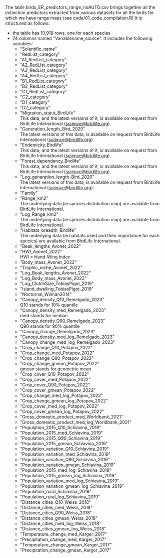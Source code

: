 The table birds_ER_predictors_range_noAUTO.csv brings together all the extinction predictors extracted from 
various datasets for all the birds for which we have range maps (see code/01_code_compilation.R)
It is structured as follows: 
- the table has 10,918 rows, one for each species
- 74 columns named "Variablename_source". It includes the following variables: 
  - "Scientific_name"
  - "RedList_category"
  - "A1_RedList_category"
  - "A2_RedList_category"
  - "A3_RedList_category"
  - "A4_RedList_category"
  - "B1_RedList_category"
  - "B2_RedList_category"
  - "C1_RedList_category"
  - "C2_category"
  - "D1_category"
  - "D2_category"
  - "Migration_statut_BirdLife" \
This data, and the latest versions of it, is available on request from BirdLife International (science@birdlife.org). 
  - "Generation_length_Bird_2020" \
The latest versions of this data, is available on request from BirdLife International (science@birdlife.org). 
  - "Endemicity_Birdlife" \
This data, and the latest versions of it, is available on request from BirdLife International (science@birdlife.org). 
  - "Forest_dependency_Birdlife" \
This data, and the latest versions of it, is available on request from BirdLife International (science@birdlife.org). 
  - "Log_generation_length_Bird_2020" \
The latest versions of this data, is available on request from BirdLife International (science@birdlife.org). 
  - "Family"
  - "Range_km2" \
The underlying data (ie species distribution map) are available from BirdLife International.
  - "Log_Range_km2" \
The underlying data (ie species distribution map) are available from BirdLife International.
  - "Habitats_breadth_Birdlife" \
The underlying data (ie habitats used and their importance for each species) are available from BirdLife International.
  - "Beak_lengths_Avonet_2022"
  - "HWI_Avonet_2022" \
HWI = Hand-Wing Index
  - "Body_mass_Avonet_2022"
  - "Trophic_niche_Avonet_2022"
  - "Log_Beak_lengths_Avonet_2022"
  - "Log_Body_mass_Avonet_2022"
  - "Log_ClutchSize_TobiasPigot_2019"
  - "Island_dwelling_TobiasPigot_2019"
  - "Nocturnal_Wilman2014"
  - "Canopy_density_Q10_Remelgado_2023" \
Q10 stands for 10% quantile
  - "Canopy_density_med_Remelgado_2023"\
med stands for median
  - "Canopy_density_Q90_Remelgado_2023" \
Q90 stands for 90% quantile
  - "Canopy_change_Remelgado_2023"
  - "Canopy_density_med_log_Remelgado_2023"
  - "Canopy_change_med_log_Remelgado_2023"
  - "Crop_change_Q10_Potapov_2022"
  - "Crop_change_med_Potapov_2022"
  - "Crop_change_Q90_Potapov_2022"
  - "Crop_change_gmean_Potapov_2022" \
gmean stands for geometric mean
  - "Crop_cover_Q10_Potapov_2022"
  - "Crop_cover_med_Potapov_2022"
  - "Crop_cover_Q90_Potapov_2022"
  - "Crop_cover_gmean_Potapov_2022"
  - "Crop_change_med_log_Potapov_2022"
  - "Crop_change_gmean_log_Potapov_2022"
  - "Crop_cover_med_log_Potapov_2022"
  - "Crop_cover_gmean_log_Potapov_2022"
  - "Gross_domestic_product_med_Worldbank_2021"
  - "Gross_domestic_product_med_log_Worldbank_2021"
  - "Population_2015_Q10_Schiavina_2019"
  - "Population_2015_med_Schiavina_2019"
  - "Population_2015_Q90_Schiavina_2019"
  - "Population_2015_gmean_Schiavina_2019"
  - "Population_variation_Q10_Schiavina_2019"
  - "Population_variation_med_Schiavina_2019"
  - "Population_variation_Q90_Schiavina_2019"
  - "Population_variation_gmean_Schiavina_2019"
  - "Population_2015_med_log_Schiavina_2019"
  - "Population_2015_gmean_log_Schiavina_2019"
  - "Population_variation_med_log_Schiavina_2019"
  - "Population_variation_gmean_log_Schiavina_2019"
  - "Population_rural_Schiavina_2019"
  - "Population_rural_log_Schiavina_2019"
  - "Distance_cities_Q10_Weiss_2018"
  - "Distance_cities_med_Weiss_2018"
  - "Distance_cities_Q90_Weiss_2018"
  - "Distance_cities_gmean_Weiss_2018"
  - "Distance_cities_med_log_Weiss_2018"
  - "Distance_cities_gmean_log_Weiss_2018"
  - "Temperature_change_med_Karger_2017"
  - "Precipitation_change_med_Karger_2017"
  - "Temperature_change_gmean_Karger_2017"
  - "Precipitation_change_gmean_Karger_2017"
